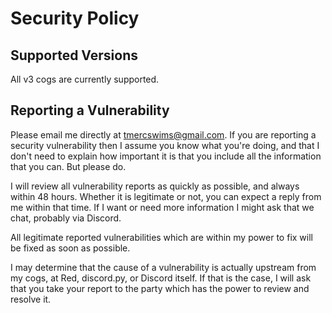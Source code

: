 # Security Policy

## Supported Versions
All v3 cogs are currently supported.

## Reporting a Vulnerability
Please email me directly at [tmercswims@gmail.com][email]. If you are reporting a security vulnerability then I assume
you know what you're doing, and that I don't need to explain how important it is that you include all the information
that you can. But please do.

I will review all vulnerability reports as quickly as possible, and always within 48 hours. Whether it is legitimate or
not, you can expect a reply from me within that time. If I want or need more information I might ask that we chat,
probably via Discord.

All legitimate reported vulnerabilities which are within my power to fix will be fixed as soon as possible.

I may determine that the cause of a vulnerability is actually upstream from my cogs, at Red, discord.py, or Discord
itself. If that is the case, I will ask that you take your report to the party which has the power to review and resolve
it.

[email]: mailto:tmercswims@gmail.com
